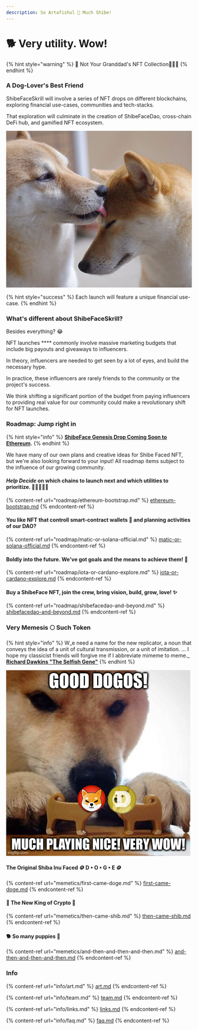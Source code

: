 ```yaml
---
description: So Artafishul 👾 Much Shibe!
---
```


# 🐕 Very utility. Wow!

{% hint style="warning" %}
🧓 Not Your Granddad's NFT Collection👨🏾‍🦯
{% endhint %}

### **A Dog-Lover's Best Friend**

ShibeFaceSkrill will involve a series of NFT drops on different blockchains, exploring financial use-cases, communities and tech-stacks.

That exploration will culminate in the creation of ShibeFaceDao, cross-chain DeFi hub, and gamified NFT ecosystem.

![Shibe Bless](<.gitbook/assets/image (3).png>)

{% hint style="success" %}
Each launch will feature a unique financial use-case.
{% endhint %}

### What's different about ShibeFaceSkrill?

Besides everything? :joy:

NFT launches **** commonly involve massive marketing budgets that include big payouts and giveaways to influencers.

In theory, influencers are needed to get seen by a lot of eyes, and build the necessary hype.&#x20;

In practice, these influencers are rarely friends to the community or the project's success.

We think shifting a significant portion of the budget from paying influencers to providing real value for our community could make a revolutionary shift for NFT launches.&#x20;

### Roadmap: Jump right in

{% hint style="info" %}
[**ShibeFace Genesis Drop Coming Soon to Ethereum**](roadmap/ethereum-bootstrap.md)**.**&#x20;
{% endhint %}

We have many of our own plans and creative ideas for Shibe Faced NFT, but we're also looking forward to your input! All roadmap items subject to the influence of our growing community.

#### _**Help Decide**_ on which chains to launch next and which utilities to prioritize. 🧑🏾‍🤝‍🧑🏽

{% content-ref url="roadmap/ethereum-bootstrap.md" %}
[ethereum-bootstrap.md](roadmap/ethereum-bootstrap.md)
{% endcontent-ref %}

#### You like NFT that controll smart-contract wallets 🏦 and planning activities of our DAO?

{% content-ref url="roadmap/matic-or-solana-official.md" %}
[matic-or-solana-official.md](roadmap/matic-or-solana-official.md)
{% endcontent-ref %}

#### Boldly into the future. We've got goals and the means to achieve them! 🧙

{% content-ref url="roadmap/iota-or-cardano-explore.md" %}
[iota-or-cardano-explore.md](roadmap/iota-or-cardano-explore.md)
{% endcontent-ref %}

#### Buy a ShibeFace NFT, join the crew, bring vision, build, grow, love! ✨

{% content-ref url="roadmap/shibefacedao-and-beyond.md" %}
[shibefacedao-and-beyond.md](roadmap/shibefacedao-and-beyond.md)
{% endcontent-ref %}

### Very Memesis 🌕 Such Token

{% hint style="info" %}
W_e need a name for the new replicator, a noun that conveys the idea of a unit of cultural transmission, or a unit of imitation. ... I hope my classicist friends will forgive me if I abbreviate mimeme to meme._ [**Richard Dawkins "The Selfish Gene"**](https://en.wikipedia.org/wiki/The\_Selfish\_Gene)
{% endhint %}

![Such memetics](<.gitbook/assets/image (8).png>)

#### The Original Shiba Inu Faced 🪙 D • O • G • E 🪙&#x20;

{% content-ref url="memetics/first-came-doge.md" %}
[first-came-doge.md](memetics/first-came-doge.md)
{% endcontent-ref %}

#### &#x20;💎 The New King of Crypto 👑&#x20;

{% content-ref url="memetics/then-came-shib.md" %}
[then-came-shib.md](memetics/then-came-shib.md)
{% endcontent-ref %}

#### 🐕 So many puppies 👶

{% content-ref url="memetics/and-then-and-then-and-then.md" %}
[and-then-and-then-and-then.md](memetics/and-then-and-then-and-then.md)
{% endcontent-ref %}

### Info

{% content-ref url="info/art.md" %}
[art.md](info/art.md)
{% endcontent-ref %}

{% content-ref url="info/team.md" %}
[team.md](info/team.md)
{% endcontent-ref %}

{% content-ref url="info/links.md" %}
[links.md](info/links.md)
{% endcontent-ref %}

{% content-ref url="info/faq.md" %}
[faq.md](info/faq.md)
{% endcontent-ref %}

####

